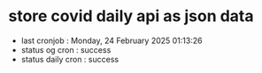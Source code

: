 # store covid daily api as json data

- last cronjob : Monday, 24 February 2025 01:13:26
- status og cron : success
- status daily cron : success
      
      